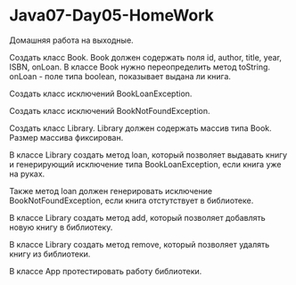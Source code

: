 # Java07-Day05-HomeWork
Домашняя работа на выходные.


Создать класс Book. Book должен содержать поля id, author, title, year, ISBN, onLoan. В классе 
Book нужно переопределить метод toString. onLoan - поле типа boolean, показывает выдана ли книга.

Создать класс исключений BookLoanException. 

Создать класс исключений BookNotFoundException. 

Создать класс Library. Library должен содержать массив типа Book. Размер массива фиксирован. 

В классе Library создать метод loan, который позволяет выдавать книгу и генерирующий 
исключение типа BookLoanException,  если книга уже на руках.

Также метод loan должен генерировать исключение BookNotFoundException, если книга отстутствует в библиотеке.

В классе Library создать метод add, который позволяет 
добавлять новую книгу в библиотеку.

В классе Library создать метод remove, который позволяет 
удалять книгу из библиотеки.

В классе App протестировать работу библиотеки.
